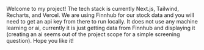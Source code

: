 Welcome to my project! The tech stack is currently Next.js, Tailwind, Recharts, and Vercel. We are using Finnhub for our stock data and you will need to get an api key from there to run locally. It does not use any machine learning or ai, currently it is just getting data from Finnhub and displaying it (creating an ai seems out of the project scope for a simple screening question). Hope you like it!
